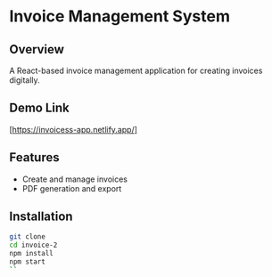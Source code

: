 # Invoice Management System

## Overview
A React-based invoice management application for creating invoices digitally.

## Demo Link
[https://invoicess-app.netlify.app/]

##  Features
- Create and manage invoices
- PDF generation and export

## Installation
```bash
git clone 
cd invoice-2
npm install
npm start
``
